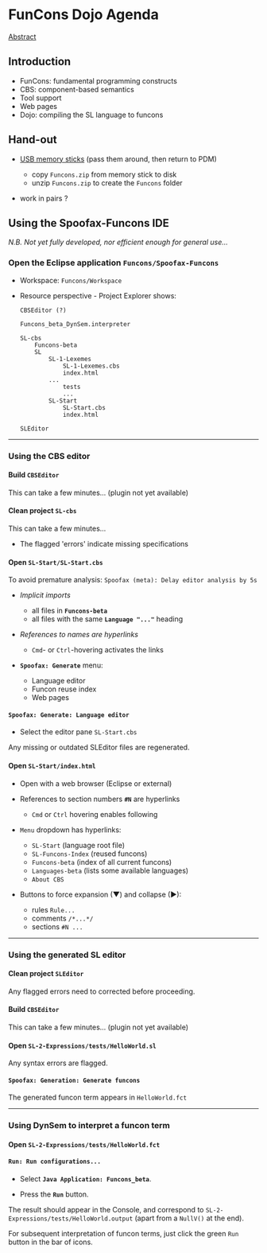 FunCons Dojo Agenda
===================

[Abstract](FunCons.md)

## Introduction

* FunCons: fundamental programming constructs
* CBS: component-based semantics
* Tool support
* Web pages
* Dojo: compiling the SL language to funcons


## Hand-out

* [USB memory sticks]
  (pass them around, then return to PDM)
	- copy `Funcons.zip` from memory stick to disk
	- unzip `Funcons.zip` to create the `Funcons` folder

* work in pairs ?


## Using the Spoofax-Funcons IDE

_N.B. Not yet fully developed, nor efficient enough for general use..._

### Open the Eclipse application `Funcons/Spoofax-Funcons` 

* Workspace: `Funcons/Workspace`

* Resource perspective - Project Explorer shows:
	```
	CBSEditor (?)

	Funcons_beta_DynSem.interpreter

	SL-cbs
		Funcons-beta
		SL
			SL-1-Lexemes
				SL-1-Lexemes.cbs
				index.html
			...
				tests
				...
			SL-Start
				SL-Start.cbs
				index.html

	SLEditor
	```

----

### Using the CBS editor

#### Build `CBSEditor`

This can take a few minutes... (plugin not yet available)

#### Clean project `SL-cbs`

This can take a few minutes...

* The flagged 'errors' indicate missing specifications

#### Open `SL-Start/SL-Start.cbs`

To avoid premature analysis: `Spoofax (meta): Delay editor analysis by 5s`

* _Implicit imports_
	- all files in __`Funcons-beta`__
	- all files with the same __`Language "..."`__ heading

* _References to names are hyperlinks_
	- `Cmd`- or `Ctrl`-hovering activates the links

* __`Spoofax: Generate`__ menu:
	- Language editor
	- Funcon reuse index
	- Web pages

#### `Spoofax: Generate: Language editor`

* Select the editor pane `SL-Start.cbs`

Any missing or outdated SLEditor files are regenerated.

#### Open `SL-Start/index.html`

* Open with a web browser (Eclipse or external)

* References to section numbers __`#N`__ are hyperlinks
	- `Cmd` or `Ctrl` hovering enables following

* `Menu` dropdown has hyperlinks:

	- `SL-Start` (language root file)
	- `SL-Funcons-Index` (reused funcons)
	- `Funcons-beta` (index of all current funcons)
	- `Languages-beta` (lists some available languages)
	- `About CBS`

* Buttons to force expansion (&#9660;) and collapse (&#9658;):
	- rules `Rule...`
	- comments `/*...*/`
	- sections `#N ...`

----

### Using the generated SL editor

#### Clean project `SLEditor`

Any flagged errors need to corrected before proceeding.

#### Build `CBSEditor`

This can take a few minutes... (plugin not yet available)

#### Open `SL-2-Expressions/tests/HelloWorld.sl`

Any syntax errors are flagged.

#### `Spoofax: Generation: Generate funcons`

The generated funcon term appears in `HelloWorld.fct`

----

### Using DynSem to interpret a funcon term

#### Open `SL-2-Expressions/tests/HelloWorld.fct`

#### `Run: Run configurations...`

* Select __`Java Application: Funcons_beta`__.

* Press the __`Run`__ button.

The result should appear in the Console, and correspond to
`SL-2-Expressions/tests/HelloWorld.output` 
(apart from a `NullV()` at the end).

For subsequent interpretation of funcon terms, just click the 
green `Run` button in the bar of icons.



[USB memory sticks]: USB.md
